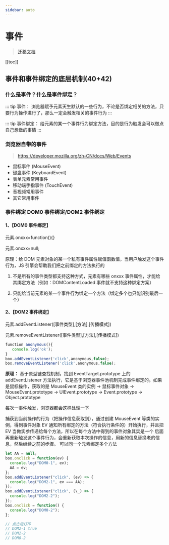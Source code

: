 ```yaml
---
sidebar: auto
---
```


# 事件

> [迁移文档](https://github.com/LuckRain7/Web-FEDSE/blob/master/docs/module-1/3.md)

[[toc]]

## 事件和事件绑定的底层机制(40+42)

### 什么是事件？什么是事件绑定？

::: tip 事件：
浏览器赋予元素天生默认的一些行为，不论是否绑定相关的方法，只要行为操作进行了，那么一定会触发相关的事件行为
:::

::: tip 事件绑定：
给元素的某一个事件行为绑定方法，目的是行为触发会可以做点自己想做的事情
:::

### 浏览器自带的事件

> https://developer.mozilla.org/zh-CN/docs/Web/Events

- 鼠标事件 (MouseEvent)
- 键盘事件 (KeyboardEvent)
- 表单元素常用事件
- 移动端手指事件 (TouchEvent)
- 音视频常用事件
- 其它常用事件

### 事件绑定 DOM0 事件绑定/DOM2 事件绑定

#### 1、【DOM0 事件绑定】

元素.onxxx=function(){}

元素.onxxx=null;

原理：给 DOM 元素对象的某一个私有事件属性赋值函数值，当用户触发这个事件行为，JS 引擎会帮助我们把之前绑定的方法执行的

1. 不是所有的事件类型都支持这种方式，元素有哪些 onxxx 事件属性，才能给其绑定方法（例如：DOMContentLoaded 事件就不支持这种绑定方案）

2. 只能给当前元素的某一个事件行为绑定一个方法（绑定多个也只能识别最后一个）

#### 2、【DOM2 事件绑定】

元素.addEventListener([事件类型],[方法],[传播模式])

元素.removeEventListener([事件类型],[方法],[传播模式])

```js
​function anonymous(){
​   console.log('ok');
​}
​box.addEventListener('click',anonymous,false);
​box.removeEventListener('click',anonymous,false);
```

**原理：** 基于原型链查找机制，找到 EventTarget.prototype 上的 addEventListener 方法执行，它是基于浏览器事件池机制完成事件绑定的。如果是鼠标操作，获取的是 MouseEvent 类的实例 -> 鼠标事件对象 -> MouseEvent.prototype -> UIEvent.prototype -> Event.prototype -> Object.prototype

每次一事件触发，浏览器都会这样处理一下

捕获到当前操作的行为（把操作信息获取到），通过创建 MouseEvent 等类的实例，得到事件对象 EV
通知所有绑定的方法（符合执行条件的）开始执行，并且把 EV 当做实参传递给每个方法，所以在每个方法中得到的事件对象其实是一个
后面再重新触发这个事件行为，会重新获取本次操作的信息，用新的信息替换老的信息，然后继续之前的步骤。
可以同一个元素绑定多个方法

```js
let AA = null;
box.onclick = function(ev) {
  console.log("DOM0-1", ev);
  AA = ev;
};
box.addEventListener("click", (ev) => {
  console.log("DOM2-1", ev === AA);
});
box.addEventListener("click", (\_) => {
  console.log("DOM2-2");
});
box.onclick = function() {
  console.log("DOM0-2");
};

// 点击后打印
// DOM2-1 true
// DOM2-2
// DOM0-2
```
